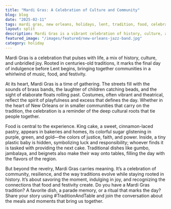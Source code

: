 ```yaml
---
title: "Mardi Gras: A Celebration of Culture and Community"
blog: blog
date: "2025-02-11"
tags: mardi gras, new orleans, holidays, lent, tradition, food, celebration
layout: split
description: Mardi Gras is a vibrant celebration of history, culture, and indulgence before Lent, filled with music, parades, and the rich flavors of the region.
featured_image: "/images/featured/new-orleans-jazz-band.jpg"
category: holiday
---
```


Mardi Gras is a celebration that pulses with life, a mix of history, culture, and unbridled joy. Rooted in centuries-old traditions, it marks the final day of indulgence before Lent begins, bringing together communities in a whirlwind of music, food, and festivity.

At its heart, Mardi Gras is a time of gathering. The streets fill with the sounds of brass bands, the laughter of children catching beads, and the sight of elaborate floats rolling past. Costumes, often vibrant and theatrical, reflect the spirit of playfulness and excess that defines the day. Whether in the heart of New Orleans or in smaller communities that carry on the tradition, the celebration is a reminder of the deep cultural roots that tie people together.

Food is central to the experience. King cake, a sweet, cinnamon-laced pastry, appears in bakeries and homes, its colorful sugar glistening in purple, green, and gold—the colors of justice, faith, and power. Inside, a tiny plastic baby is hidden, symbolizing luck and responsibility; whoever finds it is tasked with providing the next cake. Traditional dishes like gumbo, jambalaya, and beignets also make their way onto tables, filling the day with the flavors of the region.

But beyond the revelry, Mardi Gras carries meaning. It’s a celebration of community, resilience, and the way traditions evolve while staying rooted in history. It’s about savoring the moment, indulging in joy, and recognizing the connections that food and festivity create.
Do you have a Mardi Gras tradition? A favorite dish, a parade memory, or a ritual that marks the day? Share your story using #TraditionAndTable and join the conversation about the meals and moments that bring us together.
